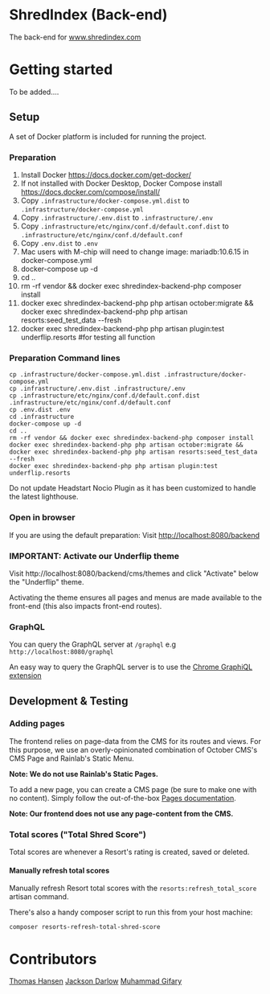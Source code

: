 # ShredIndex (Back-end)
The back-end for www.shredindex.com

# Getting started

To be added....

## Setup

A set of Docker platform is included for running the project.

### Preparation

1. Install Docker https://docs.docker.com/get-docker/
2. If not installed with Docker Desktop, Docker Compose install https://docs.docker.com/compose/install/
3. Copy `.infrastructure/docker-compose.yml.dist` to `.infrastructure/docker-compose.yml`
4. Copy `.infrastructure/.env.dist` to `.infrastructure/.env`
5. Copy `.infrastructure/etc/nginx/conf.d/default.conf.dist` to `.infrastructure/etc/nginx/conf.d/default.conf`
6. Copy `.env.dist` to `.env`
7. Mac users with M-chip will need to change image: mariadb:10.6.15 in docker-compose.yml
8. docker-compose up -d
9. cd ..
10. rm -rf vendor && docker exec shredindex-backend-php composer install
11. docker exec shredindex-backend-php php artisan october:migrate && docker exec shredindex-backend-php php artisan resorts:seed_test_data --fresh
12. docker exec shredindex-backend-php php artisan plugin:test underflip.resorts #for testing all function


### Preparation Command lines
````
cp .infrastructure/docker-compose.yml.dist .infrastructure/docker-compose.yml
cp .infrastructure/.env.dist .infrastructure/.env
cp .infrastructure/etc/nginx/conf.d/default.conf.dist .infrastructure/etc/nginx/conf.d/default.conf
cp .env.dist .env
cd .infrastructure
docker-compose up -d
cd ..
rm -rf vendor && docker exec shredindex-backend-php composer install
docker exec shredindex-backend-php php artisan october:migrate && docker exec shredindex-backend-php php artisan resorts:seed_test_data --fresh
docker exec shredindex-backend-php php artisan plugin:test underflip.resorts
````

Do not update Headstart Nocio Plugin as it has been customized to handle the latest lighthouse.

### Open in browser

If you are using the default preparation: Visit [http://localhost:8080/backend](http://localhost:8080/backend)

### IMPORTANT: Activate our Underflip theme

Visit http://localhost:8080/backend/cms/themes and click "Activate" below the "Underflip" theme.

Activating the theme ensures all pages and menus are made available to the front-end (this also impacts front-end routes).

### GraphQL

You can query the GraphQL server at `/graphql` e.g `http://localhost:8080/graphql`

An easy way to query the GraphQL server is to use the [Chrome GraphiQL extension](https://chrome.google.com/webstore/detail/graphiql-extension/jhbedfdjpmemmbghfecnaeeiokonjclb)

## Development & Testing

### Adding pages

The frontend relies on page-data from the CMS for its routes and views. For this purpose, we use an overly-opinionated combination of October CMS's CMS Page and Rainlab's Static Menu.

**Note: We do not use Rainlab's Static Pages.**

To add a new page, you can create a CMS page (be sure to make one with no content). Simply follow the out-of-the-box [Pages documentation](https://docs.octobercms.com/2.x/cms/pages.html).

**Note: Our frontend **does not** use any page-content from the CMS.**

### Total scores ("Total Shred Score")

Total scores are whenever a Resort's rating is created, saved or deleted.

#### Manually refresh total scores

Manually refresh Resort total scores with the `resorts:refresh_total_score` artisan command.

There's also a handy composer script to run this from your host machine:

```
composer resorts-refresh-total-shred-score
```

# Contributors

[Thomas Hansen](https://github.com/krank3n)
[Jackson Darlow](https://github.com/jakxnz)
[Muhammad Gifary](https://github.com/gifary)
